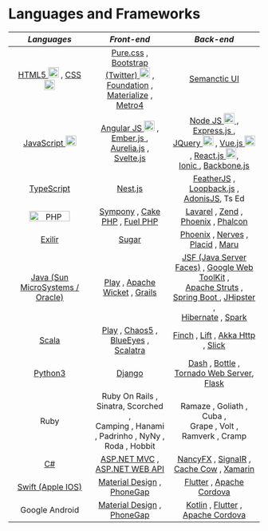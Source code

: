 # Languages and Frameworks


| ***Languages*** | ***Front-end*** | ***Back-end*** |
| :---: | :---: | :---: |
| <a href="https://www.w3.org/TR/html5/" title="HTML5"> HTML5 <img src="https://github.com/tomchen/stack-icons/blob/master/logos/html-5.svg" alt="HTML5" width="21px" height="21px"></a> , <a href="https://www.w3.org/TR/CSS/" title="CSS3"> CSS <img src="https://github.com/tomchen/stack-icons/blob/master/logos/css-3.svg" alt="CSS3" width="21px" height="21px"></a> | <a href="https://purecss.io/"> Pure.css</a> , <a href="https://getbootstrap.com/" title="Bootstrap"> Bootstrap (Twitter) <img src="https://github.com/tomchen/stack-icons/blob/master/logos/bootstrap.svg" alt="Bootstrap" width="21px" height="21px"></a> , <br> <a href="https://get.foundation/"> Foundation</a> , <a href="https://materializecss.com/"> Materialize</a> , <a href="https://metroui.org.ua/index.html"> Metro4</a> | <a href="https://semantic-ui.com/"> Semanctic UI</a> |
| <a href="https://developer.mozilla.org/en-US/docs/Web/JavaScript" title="JavaScript"> JavaScript <img src="https://github.com/tomchen/stack-icons/blob/master/logos/javascript.svg" alt="JavaScript" width="21px" height="21px"></a> | <a href="https://angular.io/" title="Angular"> Angular JS <img src="https://github.com/tomchen/stack-icons/blob/master/logos/angular-icon.svg" alt="Angular" width="21px" height="21px"></a> , <a href="https://emberjs.com/"> Ember.js </a> , <br> <a href="https://aurelia.io/"> Aurelia.js</a> , <a href="https://svelte.dev/"> Svelte.js </a> | <a href="https://nodejs.org/" title="Node.js"> Node JS <img src="https://github.com/tomchen/stack-icons/blob/master/logos/nodejs-icon.svg" alt="Node.js" width="21px" height="21px"> , <a href="https://developer.mozilla.org/pt-BR/docs/Learn/Server-side/Express_Nodejs/Introduction"> Express.js </a> , <br> </a> <a href="https://jquery.com/" title="jQuery"> JQuery <img src="https://github.com/tomchen/stack-icons/blob/master/logos/jquery-icon.svg" alt="jQuery" width="21px" height="21px"></a> , <a href="https://vuejs.org/"> Vue.js <img src="https://github.com/tomchen/stack-icons/blob/master/logos/vue.svg" alt="Vue,js" width="21px" height="21px"></a> , <a href="https://pt-br.reactjs.org/"> React.js <img src="https://github.com/tomchen/stack-icons/blob/master/logos/react.svg" alt="React.js" width="21px" height="21px"></a>, <br> <a href="https://ionicframework.com/"> Ionic </a> , <a href="https://backbonejs.org/"> Backbone.js </a> |  
| <a href="https://www.typescriptlang.org/"> TypeScript</a> | <a href="https://nextjs.org/"> Nest.js</a> | <a href="https://feathersjs.com/"> FeatherJS</a> , <a href="https://loopback.io/"> Loopback.js</a> , <a href="https://adonisjs.com/"> AdonisJS</a>, <a ref="https://tsed.io/"> Ts Ed</a> |
| <a href="https://php.net/" title="PHP"><img src="https://github.com/tomchen/stack-icons/blob/master/logos/php.svg" alt="PHP" width="81px" height="21px"></a> | <a href="https://symfony.com/"> Sympony</a> , <a href="https://cakephp.org/"> Cake PHP</a> , <a href="https://fuelphp.com/"> Fuel PHP</a> | <a href="https://laravel.com/"> Lavarel</a> , <a href="https://www.zend.com/"> Zend</a> , <a href="https://www.phoenixframework.org/"> Phoenix</a> , <a href="https://phalcon.io/en-us"> Phalcon</a> | 
| <a href="https://elixir-lang.org/"> Exilir</a> | <a href="https://sugar-framework.github.io/"> Sugar</a> | <a href="https://www.phoenixframework.org/"> Phoenix</a> , <a href="https://www.nerves-project.org/"> Nerves</a> , <a href="https://hexdocs.pm/placid/readme.html"> Placid</a> , <a href="https://maru.readme.io/docs"> Maru</a> |
| <a href="https://docs.oracle.com/javase/8/docs/technotes/guides/language/index.html"> Java (Sun MicroSystems / Oracle)</a> | <a href="https://www.playframework.com/"> Play</a> , <a href="https://wicket.apache.org/"> Apache Wicket</a> , <a href="https://grails.org/"> Grails</a> | <a href="https://www.oracle.com/java/technologies/javaserverfaces.html"> JSF (Java Server Faces)</a> , <a href="http://www.gwtproject.org/"> Google Web ToolKit</a> , <br> <a href="https://struts.apache.org/"> Apache Struts</a> , <a href="https://spring.io/projects/spring-boot"> Spring Boot </a> , <a href="https://www.jhipster.tech/"> JHipster</a> , <br> <a href="https://hibernate.org/"> Hibernate</a> , <a href="https://sparkjava.com/"> Spark</a> |
| <a href="https://www.scala-lang.org/"> Scala</a> | <a href="https://www.playframework.com/"> Play</a> , <a href="https://github.com/tiagorlampert/CHAOS"> Chaos5</a> , <a href="https://github.com/jdegoes/blueeyes"> BlueEyes</a> , <a href="https://scalatra.org/"> Scalatra</a> | <a href="https://finagle.github.io/finch/"> Finch</a> , <a href="https://liftweb.net/"> Lift</a> , <a href="https://doc.akka.io/docs/akka-http/current/index.html"> Akka Http</a> , <a href="https://scala-slick.org/"> Slick </a> |
| <a href="https://docs.python.org/3/"> Python3</a> | <a href="https://www.djangoproject.com/"> Django</a> | <a href="https://dash.plotly.com/introduction"> Dash</a> , <a href="https://bottlepy.org/docs/dev/"> Bottle</a> , <a href="https://www.tornadoweb.org/en/stable/"> Tornado Web Server</a>, <a href="https://flask.palletsprojects.com/en/2.0.x/"> Flask</a> |
| Ruby | Ruby On Rails , Sinatra, Scorched , <br> Camping , Hanami , Padrinho , NyNy , <br> Roda , Hobbit | Ramaze , Goliath , Cuba , <br> Grape , Volt , Ramverk , Cramp |
| <a href="https://docs.microsoft.com/pt-br/dotnet/csharp/"> C#</a> | <a href="http://www.asp.net/mvc"> ASP.NET MVC</a> , <a href="http://www.asp.net/web-api"> ASP.NET WEB API</a> | <a href="http://nancyfx.org/"> NancyFX</a> , <a href="http://www.asp.net/signalr"> SignaIR</a> , <a href="https://github.com/aliostad/CacheCow"> Cache Cow</a> , <a href="https://dotnet.microsoft.com/apps/xamarin"> Xamarin</a> |
| <a href="https://www.apple.com/swift/"> Swift (Apple IOS)</a> |  <a href="https://material.io/design"> Material Design</a> , <a href="https://blog.phonegap.com/update-for-customers-using-phonegap-and-phonegap-build-cc701c77502c"> PhoneGap</a> | <a href="https://flutter.dev/"> Flutter</a> , <a href="https://cordova.apache.org/"> Apache Cordova</a> |
| Google Android |  <a href="https://material.io/design"> Material Design</a> , <a href="https://blog.phonegap.com/update-for-customers-using-phonegap-and-phonegap-build-cc701c77502c"> PhoneGap</a> | <a href="https://developer.android.com/kotlin"> Kotlin</a> , <a href="https://flutter.dev/"> Flutter</a> , <a href="https://cordova.apache.org/"> Apache Cordova</a> |

